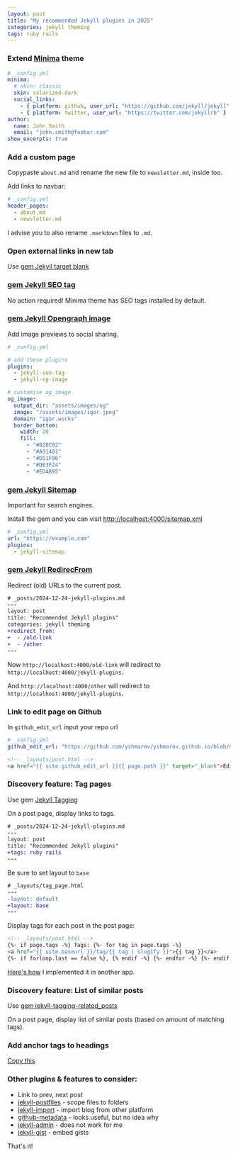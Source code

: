 ```yaml
---
layout: post
title: "My recommended Jekyll plugins in 2025"
categories: jekyll theming
tags: ruby rails
---
```


### Extend [Minima](https://github.com/jekyll/minima) theme

```yml
# _config.yml
minima:
  # skin: classic
  skin: solarized-dark
  social_links:
    - { platform: github, user_url: "https://github.com/jekyll/jekyll" }
    - { platform: twitter, user_url: "https://twitter.com/jekyllrb" }
author:
  name: John Smith
  email: "john.smith@foobar.com"
show_excerpts: true
```

### Add a custom page

Copypaste `about.md` and rename the new file to `newsletter.md`, inside too.

Add links to navbar:

```yml
# _config.yml
header_pages:
  - about.md
  - newsletter.md
```

I advise you to also rename `.markdown` files to `.md`.

### Open external links in new tab

Use [gem Jekyll target blank](https://github.com/keithmifsud/jekyll-target-blank)

### [gem Jekyll SEO tag](https://github.com/jekyll/jekyll-seo-tag)

No action required! Minima theme has SEO tags installed by default.

### [gem Jekyll Opengraph image](https://github.com/igor-alexandrov/jekyll-og-image)

Add image previews to social sharing.

```yml
# _config.yml

# add these plugins
plugins:
  - jekyll-seo-tag
  - jekyll-og-image

# customise og_image
og_image:
  output_dir: "assets/images/og"
  image: "/assets/images/igor.jpeg"
  domain: "igor.works"
  border_bottom:
    width: 20
    fill:
      - "#820C02"
      - "#A91401"
      - "#D51F06"
      - "#DE3F24"
      - "#EDA895"
```

### [gem Jekyll Sitemap](https://github.com/jekyll/jekyll-sitemap)

Important for search engines.

Install the gem and you can visit [http://localhost:4000/sitemap.xml](http://localhost:4000/sitemap.xml)

```yml
# _config.yml
url: "https://example.com"
plugins:
  - jekyll-sitemap
```

### [gem Jekyll RedirecFrom](https://github.com/jekyll/jekyll-redirect-from)

Redirect (old) URLs to the current post.

```diff
# _posts/2024-12-24-jekyll-plugins.md
---
layout: post
title: "Recommended Jekyll plugins"
categories: jekyll theming
+redirect_from:
+  - /old-link
+  - /other
---
```

Now `http://localhost:4000/old-link` will redirect to `http://localhost:4000/jekyll-plugins`.

And `http://localhost:4000/other` will redirect to `http://localhost:4000/jekyll-plugins`.

### Link to edit page on Github

In `github_edit_url` input your repo url

```yml
# _config.yml
github_edit_url: "https://github.com/yshmarov/yshmarov.github.io/blob/master/"
```

```html
<!-- _layouts/post.html -->
<a href="{{ site.github_edit_url }}{{ page.path }}" target="_blank">Edit this page</a>
```

### Discovery feature: Tag pages

Use gem [Jekyll Tagging](https://github.com/pattex/jekyll-tagging)

On a post page, display links to tags.

```diff
# _posts/2024-12-24-jekyll-plugins.md
---
layout: post
title: "Recommended Jekyll plugins"
+tags: ruby rails
---
```

Be sure to set layout to `base`

```diff
# _layouts/tag_page.html
---
-layout: default
+layout: base
---
```

Display tags for each post in the post page:

```html
<!-- _layouts/post.html -->
{%- if page.tags -%} Tags: {%- for tag in page.tags -%}
<a href="{{ site.baseurl }}/tag/{{ tag | slugify }}">{{ tag }}</a>
{%- if forloop.last == false %}, {% endif -%} {%- endfor -%} {%- endif -%}
```

[Here's how](https://github.com/yshmarov/yshmarov.github.io/commit/c8b19cc0861bb451a390845f8eb7da1b8b28f1a1#diff-e73b35364c60ba845bb11a95b54e7b8e0439b5aafc61723021cd0ea7b56a709cR41) I implemented it in another app.

### Discovery feature: List of similar posts

Use [gem jekyll-tagging-related_posts](https://github.com/toshimaru/jekyll-tagging-related_posts)

On a post page, display list of similar posts (based on amount of matching tags).

### Add anchor tags to headings

[Copy this](https://github.com/yshmarov/yshmarov.github.io/pull/3)

### Other plugins & features to consider:

- Link to prev, next post
- [jekyll-postfiles](https://github.com/nhoizey/jekyll-postfiles) - scope files to folders
- [jekyll-import](https://github.com/jekyll/jekyll-import) - import blog from other platform
- [github-metadata](https://github.com/jekyll/github-metadata) - looks useful, but no idea why
- [jekyll-admin](https://github.com/jekyll/jekyll-admin) - does not work for me
- [jekyll-gist](https://github.com/jekyll/jekyll-gist) - embed gists

That's it!
